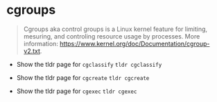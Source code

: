 # cgroups
> Cgroups aka control groups is a Linux kernel feature for limiting, mesuring, and controling resource usage by processes.
> More information: <https://www.kernel.org/doc/Documentation/cgroup-v2.txt>.

- Show the tldr page for `cgclassify`
`tldr cgclassify`

- Show the tldr page for `cgcreate`
`tldr cgcreate`

- Show the tldr page for `cgexec`
`tldr cgexec`
